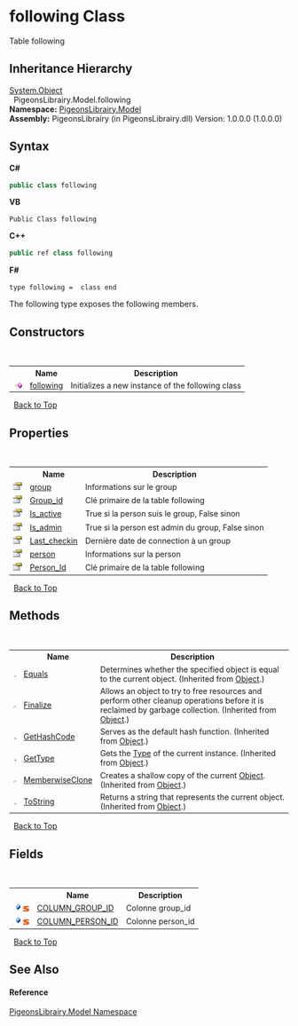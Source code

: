 # following Class
 

Table following


## Inheritance Hierarchy
<a href="http://msdn2.microsoft.com/en-us/library/e5kfa45b" target="_blank">System.Object</a><br />&nbsp;&nbsp;PigeonsLibrairy.Model.following<br />
**Namespace:**&nbsp;<a href="740f9e4a-e251-715e-60bf-e906871d97b4">PigeonsLibrairy.Model</a><br />**Assembly:**&nbsp;PigeonsLibrairy (in PigeonsLibrairy.dll) Version: 1.0.0.0 (1.0.0.0)

## Syntax

**C#**<br />
``` C#
public class following
```

**VB**<br />
``` VB
Public Class following
```

**C++**<br />
``` C++
public ref class following
```

**F#**<br />
``` F#
type following =  class end
```

The following type exposes the following members.


## Constructors
&nbsp;<table><tr><th></th><th>Name</th><th>Description</th></tr><tr><td>![Public method](media/pubmethod.gif "Public method")</td><td><a href="8ed6fbd6-516b-ec6d-2707-62cd281f547b">following</a></td><td>
Initializes a new instance of the following class</td></tr></table>&nbsp;
<a href="#following-class">Back to Top</a>

## Properties
&nbsp;<table><tr><th></th><th>Name</th><th>Description</th></tr><tr><td>![Public property](media/pubproperty.gif "Public property")</td><td><a href="59cd365b-60c9-718d-c7f1-ea4d47c61a07">group</a></td><td>
Informations sur le group</td></tr><tr><td>![Public property](media/pubproperty.gif "Public property")</td><td><a href="2f4b8d91-9623-0c53-6837-60a4b18ef2d4">Group_id</a></td><td>
Clé primaire de la table following</td></tr><tr><td>![Public property](media/pubproperty.gif "Public property")</td><td><a href="e93031a7-c404-f94d-ee16-4628f305a4e5">Is_active</a></td><td>
True si la person suis le group, False sinon</td></tr><tr><td>![Public property](media/pubproperty.gif "Public property")</td><td><a href="abe2f9a3-1526-c62a-7e42-c5af46c08009">Is_admin</a></td><td>
True si la person est admin du group, False sinon</td></tr><tr><td>![Public property](media/pubproperty.gif "Public property")</td><td><a href="e417f276-5d63-8335-9807-d26642f17c48">Last_checkin</a></td><td>
Dernière date de connection à un group</td></tr><tr><td>![Public property](media/pubproperty.gif "Public property")</td><td><a href="dd628d2a-73dc-53d4-0794-2082b1409d65">person</a></td><td>
Informations sur la person</td></tr><tr><td>![Public property](media/pubproperty.gif "Public property")</td><td><a href="525c3e42-3988-ead1-4871-df70d5e51c08">Person_Id</a></td><td>
Clé primaire de la table following</td></tr></table>&nbsp;
<a href="#following-class">Back to Top</a>

## Methods
&nbsp;<table><tr><th></th><th>Name</th><th>Description</th></tr><tr><td>![Public method](media/pubmethod.gif "Public method")</td><td><a href="http://msdn2.microsoft.com/en-us/library/bsc2ak47" target="_blank">Equals</a></td><td>
Determines whether the specified object is equal to the current object.
 (Inherited from <a href="http://msdn2.microsoft.com/en-us/library/e5kfa45b" target="_blank">Object</a>.)</td></tr><tr><td>![Protected method](media/protmethod.gif "Protected method")</td><td><a href="http://msdn2.microsoft.com/en-us/library/4k87zsw7" target="_blank">Finalize</a></td><td>
Allows an object to try to free resources and perform other cleanup operations before it is reclaimed by garbage collection.
 (Inherited from <a href="http://msdn2.microsoft.com/en-us/library/e5kfa45b" target="_blank">Object</a>.)</td></tr><tr><td>![Public method](media/pubmethod.gif "Public method")</td><td><a href="http://msdn2.microsoft.com/en-us/library/zdee4b3y" target="_blank">GetHashCode</a></td><td>
Serves as the default hash function.
 (Inherited from <a href="http://msdn2.microsoft.com/en-us/library/e5kfa45b" target="_blank">Object</a>.)</td></tr><tr><td>![Public method](media/pubmethod.gif "Public method")</td><td><a href="http://msdn2.microsoft.com/en-us/library/dfwy45w9" target="_blank">GetType</a></td><td>
Gets the <a href="http://msdn2.microsoft.com/en-us/library/42892f65" target="_blank">Type</a> of the current instance.
 (Inherited from <a href="http://msdn2.microsoft.com/en-us/library/e5kfa45b" target="_blank">Object</a>.)</td></tr><tr><td>![Protected method](media/protmethod.gif "Protected method")</td><td><a href="http://msdn2.microsoft.com/en-us/library/57ctke0a" target="_blank">MemberwiseClone</a></td><td>
Creates a shallow copy of the current <a href="http://msdn2.microsoft.com/en-us/library/e5kfa45b" target="_blank">Object</a>.
 (Inherited from <a href="http://msdn2.microsoft.com/en-us/library/e5kfa45b" target="_blank">Object</a>.)</td></tr><tr><td>![Public method](media/pubmethod.gif "Public method")</td><td><a href="http://msdn2.microsoft.com/en-us/library/7bxwbwt2" target="_blank">ToString</a></td><td>
Returns a string that represents the current object.
 (Inherited from <a href="http://msdn2.microsoft.com/en-us/library/e5kfa45b" target="_blank">Object</a>.)</td></tr></table>&nbsp;
<a href="#following-class">Back to Top</a>

## Fields
&nbsp;<table><tr><th></th><th>Name</th><th>Description</th></tr><tr><td>![Public field](media/pubfield.gif "Public field")![Static member](media/static.gif "Static member")</td><td><a href="ba489648-e7d5-d450-5604-d95c088791f9">COLUMN_GROUP_ID</a></td><td>
Colonne group_id</td></tr><tr><td>![Public field](media/pubfield.gif "Public field")![Static member](media/static.gif "Static member")</td><td><a href="55973056-99da-d395-90cd-8a4474ebd4ff">COLUMN_PERSON_ID</a></td><td>
Colonne person_id</td></tr></table>&nbsp;
<a href="#following-class">Back to Top</a>

## See Also


#### Reference
<a href="740f9e4a-e251-715e-60bf-e906871d97b4">PigeonsLibrairy.Model Namespace</a><br />